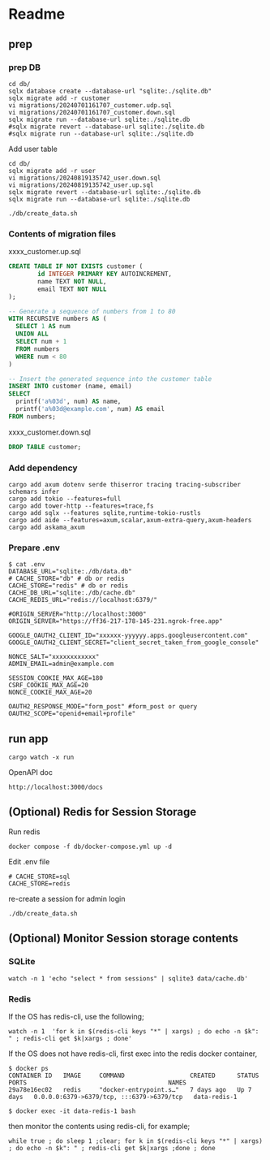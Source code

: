 # Readme

## prep

### prep DB

```text
cd db/
sqlx database create --database-url "sqlite:./sqlite.db"
sqlx migrate add -r customer
vi migrations/20240701161707_customer.udp.sql
vi migrations/20240701161707_customer.down.sql
sqlx migrate run --database-url sqlite:./sqlite.db
#sqlx migrate revert --database-url sqlite:./sqlite.db
#sqlx migrate run --database-url sqlite:./sqlite.db
```

Add user table
```text
cd db/
sqlx migrate add -r user
vi migrations/20240819135742_user.down.sql
vi migrations/20240819135742_user.up.sql
sqlx migrate revert --database-url sqlite:./sqlite.db
sqlx migrate run --database-url sqlite:./sqlite.db
```

`./db/create_data.sh`

### Contents of migration files

xxxx_customer.up.sql

```sql
CREATE TABLE IF NOT EXISTS customer (
        id INTEGER PRIMARY KEY AUTOINCREMENT,
        name TEXT NOT NULL,
        email TEXT NOT NULL
);

-- Generate a sequence of numbers from 1 to 80
WITH RECURSIVE numbers AS (
  SELECT 1 AS num
  UNION ALL
  SELECT num + 1
  FROM numbers
  WHERE num < 80
)

-- Insert the generated sequence into the customer table
INSERT INTO customer (name, email)
SELECT
  printf('a%03d', num) AS name,
  printf('a%03d@example.com', num) AS email
FROM numbers;
```

xxxx_customer.down.sql

```sql
DROP TABLE customer;
```

### Add dependency

```text
cargo add axum dotenv serde thiserror tracing tracing-subscriber schemars infer
cargo add tokio --features=full
cargo add tower-http --features=trace,fs
cargo add sqlx --features sqlite,runtime-tokio-rustls
cargo add aide --features=axum,scalar,axum-extra-query,axum-headers
cargo add askama_axum
```

### Prepare .env

```text
$ cat .env 
DATABASE_URL="sqlite:./db/data.db"
# CACHE_STORE="db" # db or redis 
CACHE_STORE="redis" # db or redis 
CACHE_DB_URL="sqlite:./db/cache.db"
CACHE_REDIS_URL="redis://localhost:6379/"

#ORIGIN_SERVER="http://localhost:3000"
ORIGIN_SERVER="https://ff36-217-178-145-231.ngrok-free.app"

GOOGLE_OAUTH2_CLIENT_ID="xxxxxx-yyyyyy.apps.googleusercontent.com"
GOOGLE_OAUTH2_CLIENT_SECRET="client_secret_taken_from_google_console"

NONCE_SALT="xxxxxxxxxxxx"
ADMIN_EMAIL=admin@example.com

SESSION_COOKIE_MAX_AGE=180
CSRF_COOKIE_MAX_AGE=20
NONCE_COOKIE_MAX_AGE=20

OAUTH2_RESPONSE_MODE="form_post" #form_post or query
OAUTH2_SCOPE="openid+email+profile"
```

## run app

```text
cargo watch -x run
```

OpenAPI doc

```text
http://localhost:3000/docs
```

## (Optional) Redis for Session Storage

Run redis

```
docker compose -f db/docker-compose.yml up -d
```

Edit .env file

```
# CACHE_STORE=sql
CACHE_STORE=redis
```

re-create a session for admin login
```
./db/create_data.sh
```

## (Optional) Monitor Session storage contents

### SQLite

```
watch -n 1 'echo "select * from sessions" | sqlite3 data/cache.db'
```

### Redis

If the OS has redis-cli, use the following;

```
watch -n 1  'for k in $(redis-cli keys "*" | xargs) ; do echo -n $k": " ; redis-cli get $k|xargs ; done'
```

If the OS does not have redis-cli, first exec into the redis docker container,

```
$ docker ps
CONTAINER ID   IMAGE     COMMAND                  CREATED      STATUS      PORTS                                       NAMES
29a78e16ec02   redis     "docker-entrypoint.s…"   7 days ago   Up 7 days   0.0.0.0:6379->6379/tcp, :::6379->6379/tcp   data-redis-1

$ docker exec -it data-redis-1 bash
```

then monitor the contents using redis-cli, for example;

```
while true ; do sleep 1 ;clear; for k in $(redis-cli keys "*" | xargs) ; do echo -n $k": " ; redis-cli get $k|xargs ;done ; done
```
